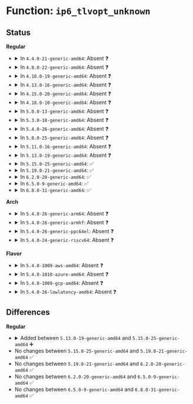 # Function: <code>ip6_tlvopt_unknown</code>

## Status
<b>Regular</b>
<ul>
<li>
<details>
<summary>In <code>4.4.0-21-generic-amd64</code>: Absent ❓</summary>

```json
{
  "name": "ip6_tlvopt_unknown",
  "collision_type": "Unique Static",
  "inline_type": "Full",
  "funcs": [
    {
      "addr": 18446744071587179706,
      "name": "ip6_tlvopt_unknown",
      "external": false,
      "loc": "net/ipv6/exthdrs.c:71",
      "file": "net/ipv6/exthdrs.c",
      "inline": "not declared, inlined",
      "caller_inline": [
        "net/ipv6/exthdrs.c:ip6_parse_tlv"
      ],
      "caller_func": []
    }
  ],
  "symbols": []
}
```
</details>
</li>
<li>
<details>
<summary>In <code>4.8.0-22-generic-amd64</code>: Absent ❓</summary>

```json
{
  "name": "ip6_tlvopt_unknown",
  "collision_type": "Unique Static",
  "inline_type": "Full",
  "funcs": [
    {
      "addr": 18446744071587633714,
      "name": "ip6_tlvopt_unknown",
      "external": false,
      "loc": "net/ipv6/exthdrs.c:72",
      "file": "net/ipv6/exthdrs.c",
      "inline": "not declared, inlined",
      "caller_inline": [
        "net/ipv6/exthdrs.c:ip6_parse_tlv"
      ],
      "caller_func": []
    }
  ],
  "symbols": []
}
```
</details>
</li>
<li>
<details>
<summary>In <code>4.10.0-19-generic-amd64</code>: Absent ❓</summary>

```json
{
  "name": "ip6_tlvopt_unknown",
  "collision_type": "Unique Static",
  "inline_type": "Full",
  "funcs": [
    {
      "addr": 18446744071587838370,
      "name": "ip6_tlvopt_unknown",
      "external": false,
      "loc": "net/ipv6/exthdrs.c:77",
      "file": "net/ipv6/exthdrs.c",
      "inline": "not declared, inlined",
      "caller_inline": [
        "net/ipv6/exthdrs.c:ip6_parse_tlv"
      ],
      "caller_func": []
    }
  ],
  "symbols": []
}
```
</details>
</li>
<li>
<details>
<summary>In <code>4.13.0-16-generic-amd64</code>: Absent ❓</summary>

```json
{
  "name": "ip6_tlvopt_unknown",
  "collision_type": "Unique Static",
  "inline_type": "Full",
  "funcs": [
    {
      "addr": 18446744071587995387,
      "name": "ip6_tlvopt_unknown",
      "external": false,
      "loc": "net/ipv6/exthdrs.c:77",
      "file": "net/ipv6/exthdrs.c",
      "inline": "not declared, inlined",
      "caller_inline": [
        "net/ipv6/exthdrs.c:ip6_parse_tlv"
      ],
      "caller_func": []
    }
  ],
  "symbols": []
}
```
</details>
</li>
<li>
<details>
<summary>In <code>4.15.0-20-generic-amd64</code>: Absent ❓</summary>

```json
{
  "name": "ip6_tlvopt_unknown",
  "collision_type": "Unique Static",
  "inline_type": "Full",
  "funcs": [
    {
      "addr": 18446744071588531851,
      "name": "ip6_tlvopt_unknown",
      "external": false,
      "loc": "net/ipv6/exthdrs.c:77",
      "file": "net/ipv6/exthdrs.c",
      "inline": "not declared, inlined",
      "caller_inline": [
        "net/ipv6/exthdrs.c:ip6_parse_tlv"
      ],
      "caller_func": []
    }
  ],
  "symbols": []
}
```
</details>
</li>
<li>
<details>
<summary>In <code>4.18.0-10-generic-amd64</code>: Absent ❓</summary>

```json
{
  "name": "ip6_tlvopt_unknown",
  "collision_type": "Unique Static",
  "inline_type": "Full",
  "funcs": [
    {
      "addr": 18446744071588896455,
      "name": "ip6_tlvopt_unknown",
      "external": false,
      "loc": "net/ipv6/exthdrs.c:77",
      "file": "net/ipv6/exthdrs.c",
      "inline": "not declared, inlined",
      "caller_inline": [
        "net/ipv6/exthdrs.c:ip6_parse_tlv"
      ],
      "caller_func": []
    }
  ],
  "symbols": []
}
```
</details>
</li>
<li>
<details>
<summary>In <code>5.0.0-13-generic-amd64</code>: Absent ❓</summary>

```json
{
  "name": "ip6_tlvopt_unknown",
  "collision_type": "Unique Static",
  "inline_type": "Full",
  "funcs": [
    {
      "addr": 18446744071589119953,
      "name": "ip6_tlvopt_unknown",
      "external": false,
      "loc": "net/ipv6/exthdrs.c:77",
      "file": "net/ipv6/exthdrs.c",
      "inline": "not declared, inlined",
      "caller_inline": [
        "net/ipv6/exthdrs.c:ip6_parse_tlv"
      ],
      "caller_func": []
    }
  ],
  "symbols": []
}
```
</details>
</li>
<li>
<details>
<summary>In <code>5.3.0-18-generic-amd64</code>: Absent ❓</summary>

```json
{
  "name": "ip6_tlvopt_unknown",
  "collision_type": "Unique Static",
  "inline_type": "Full",
  "funcs": [
    {
      "addr": 18446744071589573535,
      "name": "ip6_tlvopt_unknown",
      "external": false,
      "loc": "net/ipv6/exthdrs.c:73",
      "file": "net/ipv6/exthdrs.c",
      "inline": "not declared, inlined",
      "caller_inline": [
        "net/ipv6/exthdrs.c:ip6_parse_tlv"
      ],
      "caller_func": []
    }
  ],
  "symbols": []
}
```
</details>
</li>
<li>
<details>
<summary>In <code>5.4.0-26-generic-amd64</code>: Absent ❓</summary>

```json
{
  "name": "ip6_tlvopt_unknown",
  "collision_type": "Unique Static",
  "inline_type": "Full",
  "funcs": [
    {
      "addr": 18446744071589797919,
      "name": "ip6_tlvopt_unknown",
      "external": false,
      "loc": "net/ipv6/exthdrs.c:73",
      "file": "net/ipv6/exthdrs.c",
      "inline": "not declared, inlined",
      "caller_inline": [
        "net/ipv6/exthdrs.c:ip6_parse_tlv"
      ],
      "caller_func": []
    }
  ],
  "symbols": []
}
```
</details>
</li>
<li>
<details>
<summary>In <code>5.8.0-25-generic-amd64</code>: Absent ❓</summary>

```json
{
  "name": "ip6_tlvopt_unknown",
  "collision_type": "Unique Static",
  "inline_type": "Full",
  "funcs": [
    {
      "addr": 18446744071590820123,
      "name": "ip6_tlvopt_unknown",
      "external": false,
      "loc": "net/ipv6/exthdrs.c:74",
      "file": "net/ipv6/exthdrs.c",
      "inline": "not declared, inlined",
      "caller_inline": [
        "net/ipv6/exthdrs.c:ip6_parse_tlv"
      ],
      "caller_func": []
    }
  ],
  "symbols": []
}
```
</details>
</li>
<li>
<details>
<summary>In <code>5.11.0-16-generic-amd64</code>: Absent ❓</summary>

```json
{
  "name": "ip6_tlvopt_unknown",
  "collision_type": "Unique Static",
  "inline_type": "Full",
  "funcs": [
    {
      "addr": 18446744071590880171,
      "name": "ip6_tlvopt_unknown",
      "external": false,
      "loc": "net/ipv6/exthdrs.c:74",
      "file": "net/ipv6/exthdrs.c",
      "inline": "not declared, inlined",
      "caller_inline": [
        "net/ipv6/exthdrs.c:ip6_parse_tlv"
      ],
      "caller_func": []
    }
  ],
  "symbols": []
}
```
</details>
</li>
<li>
<details>
<summary>In <code>5.13.0-19-generic-amd64</code>: Absent ❓</summary>

```json
{
  "name": "ip6_tlvopt_unknown",
  "collision_type": "Unique Static",
  "inline_type": "Full",
  "funcs": [
    {
      "addr": 18446744071590809326,
      "name": "ip6_tlvopt_unknown",
      "external": false,
      "loc": "net/ipv6/exthdrs.c:74",
      "file": "net/ipv6/exthdrs.c",
      "inline": "not declared, inlined",
      "caller_inline": [
        "net/ipv6/exthdrs.c:ip6_parse_tlv"
      ],
      "caller_func": []
    }
  ],
  "symbols": []
}
```
</details>
</li>
<li>
<details>
<summary>In <code>5.15.0-25-generic-amd64</code>: ✅</summary>

```c
bool ip6_tlvopt_unknown(struct sk_buff * skb, int optoff, bool disallow_unknowns)
```

```json
{
  "name": "ip6_tlvopt_unknown",
  "collision_type": "Unique Static",
  "inline_type": "No",
  "funcs": [
    {
      "addr": 18446744071591627376,
      "name": "ip6_tlvopt_unknown",
      "external": false,
      "loc": "net/ipv6/exthdrs.c:64",
      "file": "net/ipv6/exthdrs.c",
      "inline": "seen, unknown",
      "caller_inline": [],
      "caller_func": [
        "net/ipv6/exthdrs.c:ip6_parse_tlv",
        "net/ipv6/exthdrs.c:ip6_parse_tlv"
      ]
    }
  ],
  "symbols": [
    {
      "addr": 18446744071591627376,
      "name": "ip6_tlvopt_unknown",
      "section": ".text",
      "bind": "STB_LOCAL",
      "size": 118
    }
  ]
}
```
</details>
</li>
<li>
<details>
<summary>In <code>5.19.0-21-generic-amd64</code>: ✅</summary>

```c
bool ip6_tlvopt_unknown(struct sk_buff * skb, int optoff, bool disallow_unknowns)
```

```json
{
  "name": "ip6_tlvopt_unknown",
  "collision_type": "Unique Static",
  "inline_type": "No",
  "funcs": [
    {
      "addr": 18446744071593321184,
      "name": "ip6_tlvopt_unknown",
      "external": false,
      "loc": "net/ipv6/exthdrs.c:64",
      "file": "net/ipv6/exthdrs.c",
      "inline": "seen, unknown",
      "caller_inline": [],
      "caller_func": [
        "net/ipv6/exthdrs.c:ip6_parse_tlv"
      ]
    }
  ],
  "symbols": [
    {
      "addr": 18446744071593321184,
      "name": "ip6_tlvopt_unknown",
      "section": ".text",
      "bind": "STB_LOCAL",
      "size": 132
    }
  ]
}
```
</details>
</li>
<li>
<details>
<summary>In <code>6.2.0-20-generic-amd64</code>: ✅</summary>

```c
bool ip6_tlvopt_unknown(struct sk_buff * skb, int optoff, bool disallow_unknowns)
```

```json
{
  "name": "ip6_tlvopt_unknown",
  "collision_type": "Unique Static",
  "inline_type": "No",
  "funcs": [
    {
      "addr": 18446744071595226160,
      "name": "ip6_tlvopt_unknown",
      "external": false,
      "loc": "net/ipv6/exthdrs.c:64",
      "file": "net/ipv6/exthdrs.c",
      "inline": "seen, unknown",
      "caller_inline": [],
      "caller_func": [
        "net/ipv6/exthdrs.c:ip6_parse_tlv"
      ]
    }
  ],
  "symbols": [
    {
      "addr": 18446744071595226160,
      "name": "ip6_tlvopt_unknown",
      "section": ".text",
      "bind": "STB_LOCAL",
      "size": 132
    }
  ]
}
```
</details>
</li>
<li>
<details>
<summary>In <code>6.5.0-9-generic-amd64</code>: ✅</summary>

```c
bool ip6_tlvopt_unknown(struct sk_buff * skb, int optoff, bool disallow_unknowns)
```

```json
{
  "name": "ip6_tlvopt_unknown",
  "collision_type": "Unique Static",
  "inline_type": "No",
  "funcs": [
    {
      "addr": 18446744071595622288,
      "name": "ip6_tlvopt_unknown",
      "external": false,
      "loc": "net/ipv6/exthdrs.c:64",
      "file": "net/ipv6/exthdrs.c",
      "inline": "seen, unknown",
      "caller_inline": [],
      "caller_func": [
        "net/ipv6/exthdrs.c:ip6_parse_tlv"
      ]
    }
  ],
  "symbols": [
    {
      "addr": 18446744071595622288,
      "name": "ip6_tlvopt_unknown",
      "section": ".text",
      "bind": "STB_LOCAL",
      "size": 136
    }
  ]
}
```
</details>
</li>
<li>
<details>
<summary>In <code>6.8.0-31-generic-amd64</code>: ✅</summary>

```c
bool ip6_tlvopt_unknown(struct sk_buff * skb, int optoff, bool disallow_unknowns)
```

```json
{
  "name": "ip6_tlvopt_unknown",
  "collision_type": "Unique Static",
  "inline_type": "No",
  "funcs": [
    {
      "addr": 18446744071596469536,
      "name": "ip6_tlvopt_unknown",
      "external": false,
      "loc": "net/ipv6/exthdrs.c:64",
      "file": "net/ipv6/exthdrs.c",
      "inline": "seen, unknown",
      "caller_inline": [],
      "caller_func": [
        "net/ipv6/exthdrs.c:ip6_parse_tlv"
      ]
    }
  ],
  "symbols": [
    {
      "addr": 18446744071596469536,
      "name": "ip6_tlvopt_unknown",
      "section": ".text",
      "bind": "STB_LOCAL",
      "size": 136
    }
  ]
}
```
</details>
</li>
</ul>
<b>Arch</b>
<ul>
<li>
<details>
<summary>In <code>5.4.0-26-generic-arm64</code>: Absent ❓</summary>

```json
{
  "name": "ip6_tlvopt_unknown",
  "collision_type": "Unique Static",
  "inline_type": "Full",
  "funcs": [
    {
      "addr": 18446603336503503364,
      "name": "ip6_tlvopt_unknown",
      "external": false,
      "loc": "net/ipv6/exthdrs.c:73",
      "file": "net/ipv6/exthdrs.c",
      "inline": "not declared, inlined",
      "caller_inline": [
        "net/ipv6/exthdrs.c:ip6_parse_tlv"
      ],
      "caller_func": []
    }
  ],
  "symbols": []
}
```
</details>
</li>
<li>
<details>
<summary>In <code>5.4.0-26-generic-armhf</code>: Absent ❓</summary>

```json
{
  "name": "ip6_tlvopt_unknown",
  "collision_type": "Unique Static",
  "inline_type": "Full",
  "funcs": [
    {
      "addr": 3236155204,
      "name": "ip6_tlvopt_unknown",
      "external": false,
      "loc": "net/ipv6/exthdrs.c:73",
      "file": "net/ipv6/exthdrs.c",
      "inline": "not declared, inlined",
      "caller_inline": [
        "net/ipv6/exthdrs.c:ip6_parse_tlv"
      ],
      "caller_func": []
    }
  ],
  "symbols": []
}
```
</details>
</li>
<li>
<details>
<summary>In <code>5.4.0-26-generic-ppc64el</code>: Absent ❓</summary>

```json
{
  "name": "ip6_tlvopt_unknown",
  "collision_type": "Unique Static",
  "inline_type": "Full",
  "funcs": [
    {
      "addr": 13835058055297293872,
      "name": "ip6_tlvopt_unknown",
      "external": false,
      "loc": "net/ipv6/exthdrs.c:73",
      "file": "net/ipv6/exthdrs.c",
      "inline": "not declared, inlined",
      "caller_inline": [
        "net/ipv6/exthdrs.c:ip6_parse_tlv"
      ],
      "caller_func": []
    }
  ],
  "symbols": []
}
```
</details>
</li>
<li>
<details>
<summary>In <code>5.4.0-24-generic-riscv64</code>: Absent ❓</summary>

```json
{
  "name": "ip6_tlvopt_unknown",
  "collision_type": "Unique Static",
  "inline_type": "Full",
  "funcs": [
    {
      "addr": 18446743936279475528,
      "name": "ip6_tlvopt_unknown",
      "external": false,
      "loc": "net/ipv6/exthdrs.c:73",
      "file": "net/ipv6/exthdrs.c",
      "inline": "not declared, inlined",
      "caller_inline": [
        "net/ipv6/exthdrs.c:ip6_parse_tlv"
      ],
      "caller_func": []
    }
  ],
  "symbols": []
}
```
</details>
</li>
</ul>
<b>Flavor</b>
<ul>
<li>
<details>
<summary>In <code>5.4.0-1009-aws-amd64</code>: Absent ❓</summary>

```json
{
  "name": "ip6_tlvopt_unknown",
  "collision_type": "Unique Static",
  "inline_type": "Full",
  "funcs": [
    {
      "addr": 18446744071589402287,
      "name": "ip6_tlvopt_unknown",
      "external": false,
      "loc": "net/ipv6/exthdrs.c:73",
      "file": "net/ipv6/exthdrs.c",
      "inline": "not declared, inlined",
      "caller_inline": [
        "net/ipv6/exthdrs.c:ip6_parse_tlv"
      ],
      "caller_func": []
    }
  ],
  "symbols": []
}
```
</details>
</li>
<li>
<details>
<summary>In <code>5.4.0-1010-azure-amd64</code>: Absent ❓</summary>

```json
{
  "name": "ip6_tlvopt_unknown",
  "collision_type": "Unique Static",
  "inline_type": "Full",
  "funcs": [
    {
      "addr": 18446744071589127279,
      "name": "ip6_tlvopt_unknown",
      "external": false,
      "loc": "net/ipv6/exthdrs.c:73",
      "file": "net/ipv6/exthdrs.c",
      "inline": "not declared, inlined",
      "caller_inline": [
        "net/ipv6/exthdrs.c:ip6_parse_tlv"
      ],
      "caller_func": []
    }
  ],
  "symbols": []
}
```
</details>
</li>
<li>
<details>
<summary>In <code>5.4.0-1009-gcp-amd64</code>: Absent ❓</summary>

```json
{
  "name": "ip6_tlvopt_unknown",
  "collision_type": "Unique Static",
  "inline_type": "Full",
  "funcs": [
    {
      "addr": 18446744071589839151,
      "name": "ip6_tlvopt_unknown",
      "external": false,
      "loc": "net/ipv6/exthdrs.c:73",
      "file": "net/ipv6/exthdrs.c",
      "inline": "not declared, inlined",
      "caller_inline": [
        "net/ipv6/exthdrs.c:ip6_parse_tlv"
      ],
      "caller_func": []
    }
  ],
  "symbols": []
}
```
</details>
</li>
<li>
<details>
<summary>In <code>5.4.0-26-lowlatency-amd64</code>: Absent ❓</summary>

```json
{
  "name": "ip6_tlvopt_unknown",
  "collision_type": "Unique Static",
  "inline_type": "Full",
  "funcs": [
    {
      "addr": 18446744071589890431,
      "name": "ip6_tlvopt_unknown",
      "external": false,
      "loc": "net/ipv6/exthdrs.c:73",
      "file": "net/ipv6/exthdrs.c",
      "inline": "not declared, inlined",
      "caller_inline": [
        "net/ipv6/exthdrs.c:ip6_parse_tlv"
      ],
      "caller_func": []
    }
  ],
  "symbols": []
}
```
</details>
</li>
</ul>

## Differences
<b>Regular</b>
<ul>
<li>
<details>
<summary>Added between <code>5.13.0-19-generic-amd64</code> and <code>5.15.0-25-generic-amd64</code> ➕</summary>

```c
bool ip6_tlvopt_unknown(struct sk_buff * skb, int optoff, bool disallow_unknowns)
```
</details>
</li>
<li>
No changes between <code>5.15.0-25-generic-amd64</code> and <code>5.19.0-21-generic-amd64</code> ✅
</li>
<li>
No changes between <code>5.19.0-21-generic-amd64</code> and <code>6.2.0-20-generic-amd64</code> ✅
</li>
<li>
No changes between <code>6.2.0-20-generic-amd64</code> and <code>6.5.0-9-generic-amd64</code> ✅
</li>
<li>
No changes between <code>6.5.0-9-generic-amd64</code> and <code>6.8.0-31-generic-amd64</code> ✅
</li>
</ul>
